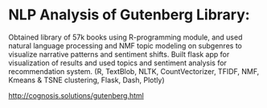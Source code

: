 # NLP Analysis of Gutenberg Library:

Obtained library of 57k books using R-programming module, and used natural language processing and NMF topic modeling on subgenres to visualize narrative patterns and sentiment shifts. Built flask app for visualization of results and used topics and sentiment analysis for recommendation system. (R, TextBlob, NLTK, CountVectorizer, TFIDF, NMF, Kmeans & TSNE clustering, Flask, Dash, Plotly)

http://cognosis.solutions/gutenberg.html
